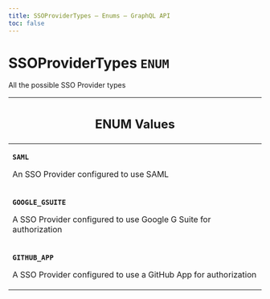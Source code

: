 ```yaml
---
title: SSOProviderTypes – Enums – GraphQL API
toc: false
---
```

<!--
  _____   ____    _   _  ____ _______   ______ _____ _____ _______
  |  __  / __   |  | |/ __ __   __| |  ____|  __ _   _|__   __|
  | |  | | |  | | |  | | |  | | | |    | |__  | |  | || |    | |
  | |  | | |  | | | . ` | |  | | | |    |  __| | |  | || |    | |
  | |__| | |__| | | |  | |__| | | |    | |____| |__| || |_   | |
  |_____/ ____/  |_| _|____/  |_|    |______|_____/_____|  |_|
  This file is auto-generated by script/generate_graphql_api_content.sh,
  please build the schema.json by running `rails api:graph:export`
  with https://github.com/buildkite/buildkite/,
  replace the content in data/graphql_data_schema.json
  and run the generation script `./scripts/generate-graphql-api-content.sh`.
-->
<!-- vale off -->
<h1 class="has-pills" data-algolia-exclude>
  SSOProviderTypes
  <span class="pill pill--enum pill--normal-case pill--large"><code>ENUM</code></span>
</h1>
<!-- vale on -->


<p>All the possible SSO Provider types</p>










<table class="responsive-table responsive-table--single-column-rows">
  <thead>
    <th>
      <h2 data-algolia-exclude>ENUM Values</h2>
    </th>
  </thead>
  <tbody>
    <tr><td><p><strong><code>SAML</code></strong></p><p>An SSO Provider configured to use SAML</p></td></tr><tr><td><p><strong><code>GOOGLE_GSUITE</code></strong></p><p>A SSO Provider configured to use Google G Suite for authorization</p></td></tr><tr><td><p><strong><code>GITHUB_APP</code></strong></p><p>A SSO Provider configured to use a GitHub App for authorization</p></td></tr>
  </tbody>
</table>
